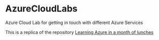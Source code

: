 # AzureCloudLabs

Azure Cloud Lab for getting in touch with different Azure Services

This is a replica of the repository [Learning Azure in a month of lunches](https://github.com/fouldsy/azure-mol-samples-2nd-ed/blob/master/LICENSE)